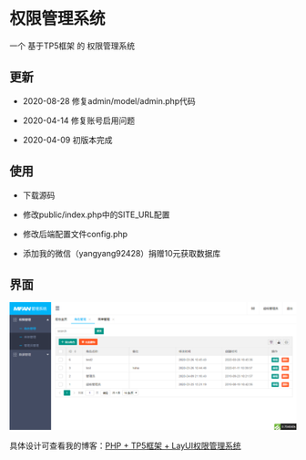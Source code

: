 # 权限管理系统

一个 基于TP5框架 的 权限管理系统

## 更新

- 2020-08-28 修复admin/model/admin.php代码

- 2020-04-14 修复账号启用问题 

- 2020-04-09 初版本完成

## 使用

- 下载源码

- 修改public/index.php中的SITE_URL配置

- 修改后端配置文件config.php

- 添加我的微信（yangyang92428）捐赠10元获取数据库

## 界面

![图一](screenshot/1.png)

具体设计可查看我的博客：[PHP + TP5框架 + LayUI权限管理系统](https://www.cnblogs.com/yang-2018/p/12669690.html)
